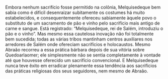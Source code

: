 ﻿Embora nenhum sacrifício fosse permitido na colônia, Melquisedeque bem sabia como é difícil desenraizar subitamente os costumes há muito estabelecidos, e consequentemente ofereceu sabiamente àquele povo o substituto de um sacramento de pão e vinho pelo sacrifício mais antigo de carne e sangue. Está registrado: “Melquisedeque, rei de Salém, introduziu o pão e o vinho”. Mas mesmo essa cautelosa inovação não foi totalmente bem sucedida; todas as várias tribos mantinham centros auxiliares nos arredores de Salém onde ofereciam sacrifícios e holocaustos. Mesmo Abraão recorreu a essa prática bárbara depois de sua vitória sobre Quedoarlaomer; ele simplesmente não se sentia completamente à vontade até que houvesse oferecido um sacrifício convencional. E Melquisedeque nunca teve êxito em erradicar plenamente essa tendência aos sacrifícios das práticas religiosas dos seus seguidores, nem mesmo de Abraão.